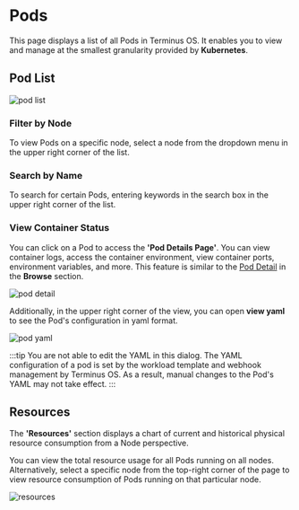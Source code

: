 # Pods

This page displays a list of all Pods in Terminus OS. It enables you to view and manage at the smallest granularity provided by **Kubernetes**.

## Pod List

![pod list](/images/how-to/terminus/controlhub/pods/01.jpg)

### Filter by Node

To view Pods on a specific node, select a node from the dropdown menu in the upper right corner of the list.

### Search by Name

To search for certain Pods, entering keywords in the search box in the upper right corner of the list.

### View Container Status

You can click on a Pod to access the **'Pod Details Page'**. You can view container logs, access the container environment, view container ports, environment variables, and more. This feature is similar to the [Pod Detail](./browse.md#view-resource-details) in the **Browse** section.

![pod detail](/images/how-to/terminus/controlhub/pods/02.jpg)

Additionally, in the upper right corner of the view, you can open **view yaml** to see the Pod's configuration in yaml format.

![pod yaml](/images/how-to/terminus/controlhub/pods/03.jpg)

:::tip
You are not able to edit the YAML in this dialog. The YAML configuration of a pod is set by the workload template and webhook management by Terminus OS. As a result, manual changes to the Pod's YAML may not take effect.
:::

## Resources

The **'Resources'** section displays a chart of current and historical physical resource consumption from a Node perspective.

You can view the total resource usage for all Pods running on all nodes. Alternatively, select a specific node from the top-right corner of the page to view resource consumption of Pods running on that particular node.

![resources](/images/how-to/terminus/controlhub/pods/04.jpg)

